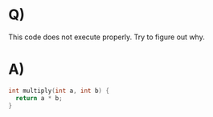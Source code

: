 # Q)

This code does not execute properly. Try to figure out why.

# A)
```c
int multiply(int a, int b) {
  return a * b;
}
